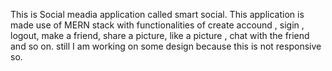 This is Social meadia application called smart social. This application is made use of MERN stack with functionalities of create accound , sigin , logout, make a friend, share a picture, like a picture , chat with the friend and so on. still I am working on some design because this is not responsive so.
